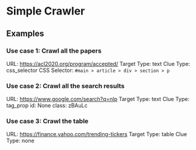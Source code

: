 # Simple Crawler

## Examples

### Use case 1: Crawl all the papers

URL: https://acl2020.org/program/accepted/
Target Type: text
Clue Type: css_selector
CSS Selector: `#main > article > div > section > p`

### Use case 2: Crawl all the search results

URL: https://www.google.com/search?q=nlp
Target Type: text
Clue Type: tag_prop
id: None
class: zBAuLc

### Use case 3: Crawl the table

URL: https://finance.yahoo.com/trending-tickers
Target Type: table
Clue Type: none
